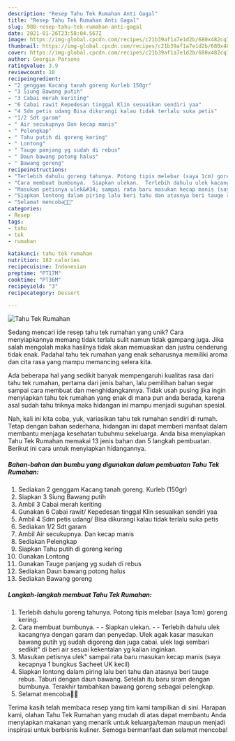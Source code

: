 ```yaml
---
description: "Resep Tahu Tek Rumahan Anti Gagal"
title: "Resep Tahu Tek Rumahan Anti Gagal"
slug: 988-resep-tahu-tek-rumahan-anti-gagal
date: 2021-01-26T23:58:04.567Z
image: https://img-global.cpcdn.com/recipes/c21b39af1a7e1d2b/680x482cq70/tahu-tek-rumahan-foto-resep-utama.jpg
thumbnail: https://img-global.cpcdn.com/recipes/c21b39af1a7e1d2b/680x482cq70/tahu-tek-rumahan-foto-resep-utama.jpg
cover: https://img-global.cpcdn.com/recipes/c21b39af1a7e1d2b/680x482cq70/tahu-tek-rumahan-foto-resep-utama.jpg
author: Georgia Parsons
ratingvalue: 3.9
reviewcount: 10
recipeingredient:
- "2 genggam Kacang tanah goreng Kurleb 150gr"
- "3 Siung Bawang putih"
- "3 Cabai merah keriting"
- "6 Cabai rawit Kepedesan tinggal Klin sesuaikan sendiri yaa"
- "4 Sdm petis udang Bisa dikurangi kalau tidak terlalu suka petis"
- "1/2 Sdt garam"
- " Air secukupnya Dan kecap manis"
- " Pelengkap"
- " Tahu putih di goreng kering"
- " Lontong"
- " Tauge panjang yg sudah di rebus"
- " Daun bawang potong halus"
- " Bawang goreng"
recipeinstructions:
- "Terlebih dahulu goreng tahunya. Potong tipis melebar (saya 1cm) goreng kering."
- "Cara membuat bumbunya.  Siapkan ulekan.  Terlebih dahulu ulek kacangnya dengan garam dan penyedap. Ulek agak kasar masukan bawang putih yg sudah digoreng dan juga cabai. ulek lagi sembari sedikit&#34; di beri air sesuai kekentalan yg kalian inginkan."
- "Masukan petisnya ulek&#34; sampai rata baru masukan kecap manis (saya kecapnya 1 bungkus Sacheet UK kecil)"
- "Siapkan lontong dalam piring lalu beri tahu dan atasnya beri tauge rebus. Taburi dengan daun bawang. Setelah itu baru siram dengan bumbunya. Terakhir tambahkan bawang goreng sebagai pelengkap."
- "Selamat mencoba👍🏻"
categories:
- Resep
tags:
- tahu
- tek
- rumahan

katakunci: tahu tek rumahan 
nutrition: 182 calories
recipecuisine: Indonesian
preptime: "PT17M"
cooktime: "PT36M"
recipeyield: "3"
recipecategory: Dessert

---
```



![Tahu Tek Rumahan](https://img-global.cpcdn.com/recipes/c21b39af1a7e1d2b/680x482cq70/tahu-tek-rumahan-foto-resep-utama.jpg)

Sedang mencari ide resep tahu tek rumahan yang unik? Cara menyiapkannya memang tidak terlalu sulit namun tidak gampang juga. Jika salah mengolah maka hasilnya tidak akan memuaskan dan justru cenderung tidak enak. Padahal tahu tek rumahan yang enak seharusnya memiliki aroma dan cita rasa yang mampu memancing selera kita.



Ada beberapa hal yang sedikit banyak mempengaruhi kualitas rasa dari tahu tek rumahan, pertama dari jenis bahan, lalu pemilihan bahan segar sampai cara membuat dan menghidangkannya. Tidak usah pusing jika ingin menyiapkan tahu tek rumahan yang enak di mana pun anda berada, karena asal sudah tahu triknya maka hidangan ini mampu menjadi suguhan spesial.


Nah, kali ini kita coba, yuk, variasikan tahu tek rumahan sendiri di rumah. Tetap dengan bahan sederhana, hidangan ini dapat memberi manfaat dalam membantu menjaga kesehatan tubuhmu sekeluarga. Anda bisa menyiapkan Tahu Tek Rumahan memakai 13 jenis bahan dan 5 langkah pembuatan. Berikut ini cara untuk menyiapkan hidangannya.

<!--inarticleads1-->

##### Bahan-bahan dan bumbu yang digunakan dalam pembuatan Tahu Tek Rumahan:

1. Sediakan 2 genggam Kacang tanah goreng. Kurleb (150gr)
1. Siapkan 3 Siung Bawang putih
1. Ambil 3 Cabai merah keriting
1. Gunakan 6 Cabai rawit/ Kepedesan tinggal Klin sesuaikan sendiri yaa
1. Ambil 4 Sdm petis udang/ Bisa dikurangi kalau tidak terlalu suka petis
1. Sediakan 1/2 Sdt garam
1. Ambil  Air secukupnya. Dan kecap manis
1. Sediakan  Pelengkap
1. Siapkan  Tahu putih di goreng kering
1. Gunakan  Lontong
1. Gunakan  Tauge panjang yg sudah di rebus
1. Sediakan  Daun bawang potong halus
1. Sediakan  Bawang goreng




<!--inarticleads2-->

##### Langkah-langkah membuat Tahu Tek Rumahan:

1. Terlebih dahulu goreng tahunya. Potong tipis melebar (saya 1cm) goreng kering.
1. Cara membuat bumbunya. -  - Siapkan ulekan. -  - Terlebih dahulu ulek kacangnya dengan garam dan penyedap. Ulek agak kasar masukan bawang putih yg sudah digoreng dan juga cabai. ulek lagi sembari sedikit&#34; di beri air sesuai kekentalan yg kalian inginkan.
1. Masukan petisnya ulek&#34; sampai rata baru masukan kecap manis (saya kecapnya 1 bungkus Sacheet UK kecil)
1. Siapkan lontong dalam piring lalu beri tahu dan atasnya beri tauge rebus. Taburi dengan daun bawang. Setelah itu baru siram dengan bumbunya. Terakhir tambahkan bawang goreng sebagai pelengkap.
1. Selamat mencoba👍🏻




Terima kasih telah membaca resep yang tim kami tampilkan di sini. Harapan kami, olahan Tahu Tek Rumahan yang mudah di atas dapat membantu Anda menyiapkan makanan yang menarik untuk keluarga/teman maupun menjadi inspirasi untuk berbisnis kuliner. Semoga bermanfaat dan selamat mencoba!
